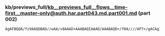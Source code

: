### kb/previews_full/kb__previews_full__flows__time-first__master-only@auth.har.part043.md.part001.md (part 002)

```md
AgAFBQQA/fz9AAQDBAD//wAA/v8AAAD+AAABAQIAAAD/AAABAQD+/f0A////AP7+/gACAgIA////AAAAAAAAAP8A/f
```

```
